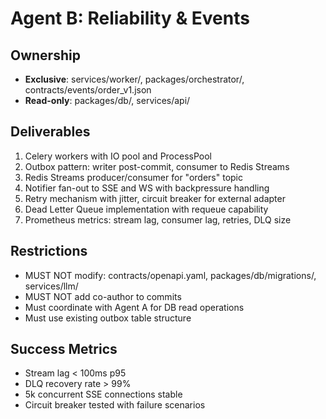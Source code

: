 # Agent B: Reliability & Events

## Ownership

- **Exclusive**: services/worker/, packages/orchestrator/, contracts/events/order_v1.json
- **Read-only**: packages/db/, services/api/

## Deliverables

1. Celery workers with IO pool and ProcessPool
2. Outbox pattern: writer post-commit, consumer to Redis Streams
3. Redis Streams producer/consumer for "orders" topic
4. Notifier fan-out to SSE and WS with backpressure handling
5. Retry mechanism with jitter, circuit breaker for external adapter
6. Dead Letter Queue implementation with requeue capability
7. Prometheus metrics: stream lag, consumer lag, retries, DLQ size

## Restrictions

- MUST NOT modify: contracts/openapi.yaml, packages/db/migrations/, services/llm/
- MUST NOT add co-author to commits
- Must coordinate with Agent A for DB read operations
- Must use existing outbox table structure

## Success Metrics

- Stream lag < 100ms p95
- DLQ recovery rate > 99%
- 5k concurrent SSE connections stable
- Circuit breaker tested with failure scenarios
